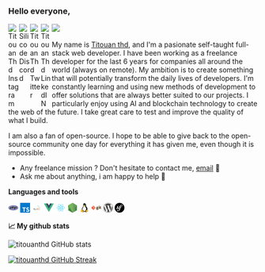 ### Hello everyone,

<a href="[https://www.instagram.com/abhisheknaiidu/](https://www.instagram.com/titouanthd/)">
  <img align="left" alt="Titouan Thd Instagram" width="22px" src="https://raw.githubusercontent.com/hussainweb/hussainweb/main/icons/instagram.png" />
</a>
<a href="https://discord.gg/UmMV8Zun">
  <img align="left" alt="Silicode Discord" width="22px" src="https://raw.githubusercontent.com/peterthehan/peterthehan/master/assets/discord.svg" />
</a>
<a href="https://twitter.com/titouanthd">
  <img align="left" alt="Titouan Thd Twitter" width="22px" src="https://raw.githubusercontent.com/peterthehan/peterthehan/master/assets/twitter.svg" />
</a>
<a href="https://www.linkedin.com/in/titouanthd/">
  <img align="left" alt="Titouan Thd LinkedIN" width="22px" src="https://raw.githubusercontent.com/peterthehan/peterthehan/master/assets/linkedin.svg" />
</a>

![](https://visitor-badge.glitch.me/badge?page_id=titouanthd.titouanthd)
<br />

My name is [Titouan thd](https://siclem.fr/), and I'm a pasionate self-taught full-stack web developer. I have been working as a freelance developer for the last 6 years for companies all around the world (always on remote).
My ambition is to create something that will potentially transform the daily lives of developers. I'm constantly learning and using new methods of development to offer solutions that are always better suited to our projects.
I particularly enjoy using AI and blockchain technology to create the web of the future.
I take great care to test and improve the quality of what I build.

I am also a fan of open-source. I hope to be able to give back to the open-source community one day for everything it has given me, even though it is impossible.
  
- Any freelance mission ? Don't hesitate to contact me, [email](mailto:titouan.thd@gmail.com) 💼
- Ask me about anything, i am happy to help 💬

**Languages and tools**

<code><img height="20" src="https://raw.githubusercontent.com/github/explore/ccc16358ac4530c6a69b1b80c7223cd2744dea83/topics/php/php.png"></code>
<code><img height="20" src="https://raw.githubusercontent.com/github/explore/80688e429a7d4ef2fca1e82350fe8e3517d3494d/topics/typescript/typescript.png"></code>
<code><img height="20" src="https://raw.githubusercontent.com/github/explore/80688e429a7d4ef2fca1e82350fe8e3517d3494d/topics/mysql/mysql.png"></code>
<code><img height="20" src="https://raw.githubusercontent.com/github/explore/80688e429a7d4ef2fca1e82350fe8e3517d3494d/topics/vue/vue.png"></code>
<code><img height="20" src="https://raw.githubusercontent.com/github/explore/80688e429a7d4ef2fca1e82350fe8e3517d3494d/topics/react/react.png"></code>
<code><img height="20" src="https://raw.githubusercontent.com/github/explore/80688e429a7d4ef2fca1e82350fe8e3517d3494d/topics/nodejs/nodejs.png"></code>
<code><img height="20" src="https://raw.githubusercontent.com/github/explore/80688e429a7d4ef2fca1e82350fe8e3517d3494d/topics/linux/linux.png"></code>
<code><img height="20" src="https://raw.githubusercontent.com/github/explore/80688e429a7d4ef2fca1e82350fe8e3517d3494d/topics/git/git.png"></code>
<code><img height="20" src="https://raw.githubusercontent.com/github/explore/80688e429a7d4ef2fca1e82350fe8e3517d3494d/topics/wordpress/wordpress.png"></code>
<code><img height="20" src="https://raw.githubusercontent.com/github/explore/d0c5a5e31e1776ad62379ef5f6b703bcf107d3a3/topics/symfony/symfony.png"></code>

**📈 My github stats**

![titouanthd GitHub stats](https://github-readme-stats.vercel.app/api?username=titouanthd&show_icons=true&theme=radical&hide_border=true)

[![titouanthd GitHub Streak](https://streak-stats.demolab.com?user=titouanthd&theme=radical&hide_border=true&mode=weekly)](https://git.io/streak-stats)